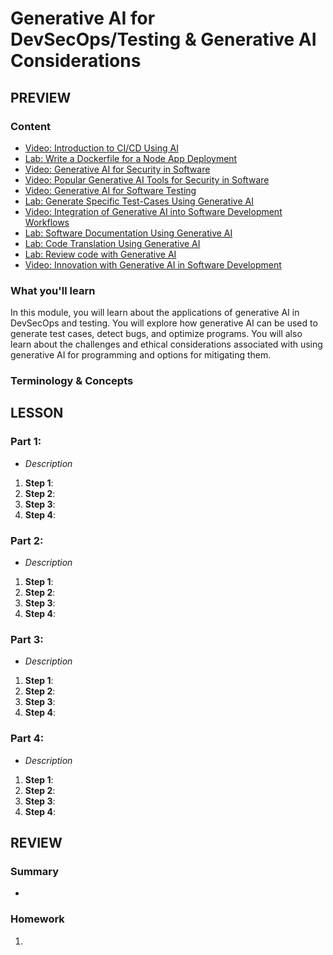 # Generative AI for DevSecOps/Testing & Generative AI Considerations

## PREVIEW

### Content

- [Video: Introduction to CI/CD Using AI]()
- [Lab: Write a Dockerfile for a Node App Deployment]()
- [Video: Generative AI for Security in Software]()
- [Video: Popular Generative AI Tools for Security in Software]()
- [Video: Generative AI for Software Testing]()
- [Lab: Generate Specific Test-Cases Using Generative AI]()
- [Video: Integration of Generative AI into Software Development Workflows]()
- [Lab: Software Documentation Using Generative AI]()
- [Lab: Code Translation Using Generative AI]()
- [Lab: Review code with Generative AI]()
- [Video: Innovation with Generative AI in Software Development]()

### What you'll learn

In this module, you will learn about the applications of generative AI in DevSecOps and testing. You will explore how generative AI can be used to generate test cases, detect bugs, and optimize programs. You will also learn about the challenges and ethical considerations associated with using generative AI for programming and options for mitigating them.

### Terminology & Concepts

## LESSON

### Part 1:

- _Description_

1. **Step 1**:
2. **Step 2**:
3. **Step 3**:
4. **Step 4**:

### Part 2:

- _Description_

1. **Step 1**:
2. **Step 2**:
3. **Step 3**:
4. **Step 4**:

### Part 3:

- _Description_

1. **Step 1**:
2. **Step 2**:
3. **Step 3**:
4. **Step 4**:

### Part 4:

- _Description_

1. **Step 1**:
2. **Step 2**:
3. **Step 3**:
4. **Step 4**:

## REVIEW

### Summary

-

### Homework

1.
